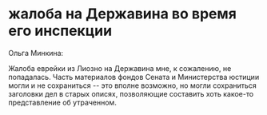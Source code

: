 # жалоба на Державина во время его инспекции #

Ольга Минкина:

Жалоба еврейки из Лиозно на Державина мне, к сожалению, не попадалась.
Часть материалов фондов Сената и Министерства юстиции могли и не сохраниться -- это вполне возможно, но могли сохраниться заголовки дел в старых описях, позволяющие составить хоть какое-то представление об утраченном.
